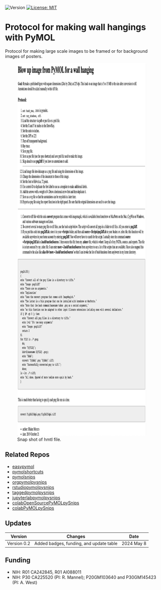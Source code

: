 ![Version](https://img.shields.io/static/v1?label=PyMOLwallhangings&message=0.2&color=brightcolor)
[![License: MIT](https://img.shields.io/badge/License-MIT-blue.svg)](https://opensource.org/licenses/MIT)


# Protocol for making wall hangings with PyMOL

Protocol for making large scale images to be framed or for background images of posters.

<figure> <img src="wallhang.png" alt="1million words" style="width:1108px;height:1222px;"><figcaption>Snap shot of hmtl file.</figcaption></figure>

## Related Repos

- [easypymol](https://github.com/MooersLab/EasyPyMOL/edit/master/README.md)
- [pymolshortcuts](https://github.com/MooersLab/pymolshortcuts)
- [pymolsnips](https://github.com/MooersLab/pymolsnips)
- [orgpymolpysnips](https://github.com/MooersLab/orgpymolpysnips)
- [rstudiopymolpysnips](https://github.com/MooersLab/rstudiopymolpysnips)
- [taggedpymolpysnips](https://github.com/MooersLab/taggedpymolpysnips)
- [jupyterlabpymolpysnips](https://github.com/MooersLab/jupyterlabpymolpysnips)
- [colabOpenSourcePyMOLpySnips](https://github.com/MooersLab/colabOpenSourcePyMOLpySnips)
- [colabPyMOLpySnips](https://github.com/MooersLab/colabPyMOLpySnips)


## Updates

|Version      | Changes                                                                                                                                    | Date                 |
|:-----------:|:------------------------------------------------------------------------------------------------------------------------------------------:|:--------------------:|
| Version 0.2 |  Added badges, funding, and update table                                                                                                   | 2024 May 8           |


## Funding

- NIH: R01 CA242845, R01 AI088011
- NIH: P30 CA225520 (PI: R. Mannel); P20GM103640 and P30GM145423 (PI: A. West)

